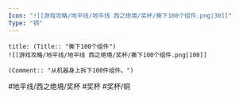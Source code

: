 ```yaml
---
Icon: "![[游戏攻略/地平线/地平线 西之绝境/奖杯/撕下100个组件.png|30]]"
Type: "铜"
---
```

```ad-common-bronze-trophy
title: (Title:: "撕下100个组件")
![[游戏攻略/地平线/地平线 西之绝境/奖杯/撕下100个组件.png|100]]

(Comment:: "从机器身上拆下100件组件。")
```

#地平线/西之绝境/奖杯 #奖杯 #奖杯/铜
